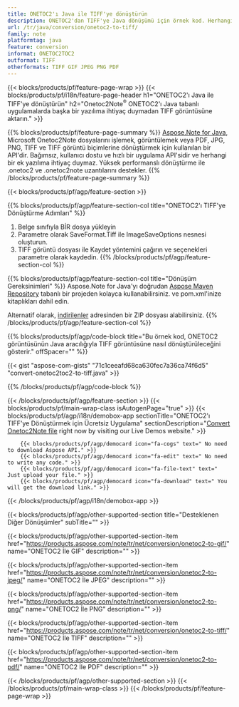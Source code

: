 ```yaml
---
title: ONETOC2'ı Java ile TIFF'ye dönüştürün
description: ONETOC2'dan TIFF'ye Java dönüşümü için örnek kod. Herhangi bir Java tabanlı uygulamada toplu ONETOC2 dosyalarının TIFF'ye dönüştürülmesi için API örnek kodunu kullanın. 
url: /tr/java/conversion/onetoc2-to-tiff/
family: note
platformtag: java
feature: conversion
informat: ONETOC2TOC2
outformat: TIFF
otherformats: TIFF GIF JPEG PNG PDF
---
```

{{< blocks/products/pf/feature-page-wrap >}}
{{< blocks/products/pf/i18n/feature-page-header h1="ONETOC2'ı Java ile TIFF'ye dönüştürün" h2="Onetoc2Note<sup>&reg;</sup> ONETOC2'ı Java tabanlı uygulamalarda başka bir yazılıma ihtiyaç duymadan TIFF görüntüsüne aktarın." >}}

{{% blocks/products/pf/feature-page-summary %}}
[Aspose.Note for Java](https://products.aspose.com/note/java/), Microsoft Onetoc2Note dosyalarını işlemek, görüntülemek veya PDF, JPG, PNG, TIFF ve TIFF görüntü biçimlerine dönüştürmek için kullanılan bir API'dir. Bağımsız, kullanıcı dostu ve hızlı bir uygulama API'sidir ve herhangi bir ek yazılıma ihtiyaç duymaz. Yüksek performanslı dönüştürme ile .onetoc2 ve .onetoc2note uzantılarını destekler.
{{% /blocks/products/pf/feature-page-summary  %}}

{{< blocks/products/pf/agp/feature-section >}}

{{% blocks/products/pf/agp/feature-section-col title="ONETOC2'ı TIFF'ye Dönüştürme Adımları" %}}
1. Belge sınıfıyla BİR dosya yükleyin
2. Parametre olarak SaveFormat.Tiff ile ImageSaveOptions nesnesi oluşturun.
3. TIFF görüntü dosyası ile Kaydet yöntemini çağırın ve seçenekleri parametre olarak kaydedin.
{{% /blocks/products/pf/agp/feature-section-col %}}

{{% blocks/products/pf/agp/feature-section-col title="Dönüşüm Gereksinimleri" %}}
Aspose.Note for Java'yı doğrudan [Aspose Maven Repository](https://repository.aspose.com/note/) tabanlı bir projeden kolayca kullanabilirsiniz. ve pom.xml'inize kitaplıkları dahil edin.

Alternatif olarak, [indirilenler](https://releases.aspose.com/note/java) adresinden bir ZIP dosyası alabilirsiniz.
{{% /blocks/products/pf/agp/feature-section-col %}}

{{% blocks/products/pf/agp/code-block title="Bu örnek kod, ONETOC2 görüntüsünün Java aracılığıyla TIFF görüntüsüne nasıl dönüştürüleceğini gösterir." offSpacer="" %}}

{{< gist "aspose-com-gists" "71c1ceeafd68ca630fec7a36ca74f6d5" "convert-onetoc2toc2-to-tiff.java" >}}

{{% /blocks/products/pf/agp/code-block %}}

{{< /blocks/products/pf/agp/feature-section >}}
{{< blocks/products/pf/main-wrap-class isAutogenPage="true" >}}
{{< blocks/products/pf/agp/i18n/demobox-app sectionTitle="ONETOC2'ı TIFF'ye Dönüştürmek için Ücretsiz Uygulama" sectionDescription="[Convert Onetoc2Note file](https://products.aspose.app/note/conversion/onetoc2note-to-tiff) right now by visiting our Live Demos website." >}}

        {{< blocks/products/pf/agp/democard icon="fa-cogs" text=" No need to download Aspose API." >}}
        {{< blocks/products/pf/agp/democard icon="fa-edit" text=" No need to write any code." >}}
        {{< blocks/products/pf/agp/democard icon="fa-file-text" text=" Just upload your file." >}}
        {{< blocks/products/pf/agp/democard icon="fa-download" text=" You will get the download link." >}}
		
{{< /blocks/products/pf/agp/i18n/demobox-app >}}

{{< blocks/products/pf/agp/other-supported-section title="Desteklenen Diğer Dönüşümler" subTitle="" >}}

{{< blocks/products/pf/agp/other-supported-section-item href="https://products.aspose.com/note/tr/net/conversion/onetoc2-to-gif/" name="ONETOC2 İle GIF" description="" >}}

{{< blocks/products/pf/agp/other-supported-section-item href="https://products.aspose.com/note/tr/net/conversion/onetoc2-to-jpeg/" name="ONETOC2 İle JPEG" description="" >}}

{{< blocks/products/pf/agp/other-supported-section-item href="https://products.aspose.com/note/tr/net/conversion/onetoc2-to-png/" name="ONETOC2 İle PNG" description="" >}}

{{< blocks/products/pf/agp/other-supported-section-item href="https://products.aspose.com/note/tr/net/conversion/onetoc2-to-tiff/" name="ONETOC2 İle TIFF" description="" >}}

{{< blocks/products/pf/agp/other-supported-section-item href="https://products.aspose.com/note/tr/net/conversion/onetoc2-to-pdf/" name="ONETOC2 İle PDF" description="" >}}



{{< /blocks/products/pf/agp/other-supported-section >}}
{{< /blocks/products/pf/main-wrap-class >}}
{{< /blocks/products/pf/feature-page-wrap >}}